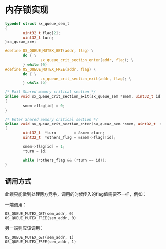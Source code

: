

# 内存锁实现

```c
typedef struct sx_queue_sem_t
{
        uint32_t flag[2];
        uint32_t turn;
}sx_queue_sem;

#define OS_QUEUE_MUTEX_GET(addr, flag) \
        do { \
                sx_queue_crit_section_enter(addr, flag); \
        } while (0)
#define OS_QUEUE_MUTEX_FREE(addr, flag) \
        do { \
                sx_queue_crit_section_exit(addr, flag); \
        } while (0)

/* Exit Shared memory critical section */
inline void sx_queue_crit_section_exit(sx_queue_sem *smem, uint32_t id)
{      
        smem->flag[id] = 0;
}      

/* Enter Shared memory critical section */
inline void sx_queue_crit_section_enter(sx_queue_sem *smem, uint32_t  id)
{      
        uint32_t  *turn        = &smem->turn;
        uint32_t  *others_flag = &smem->flag[!id];

        smem->flag[id] = 1;
        *turn = id;

        while (*others_flag && (*turn == id));
}
```

## 调用方式

此锁只能做到处理两方竞争，调用的时候传入的flag值需要不一样，例如：

一端调用：

    OS_QUEUE_MUTEX_GET(sem_addr, 0)
    OS_QUEUE_MUTEX_FREE(sem_addr, 0)

另一端则应该调用：

    OS_QUEUE_MUTEX_GET(sem_addr, 1)
    OS_QUEUE_MUTEX_FREE(sem_addr, 1)
